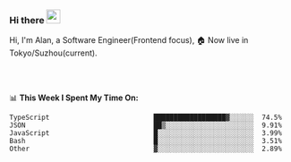 ### Hi there <img src="https://media.giphy.com/media/hvRJCLFzcasrR4ia7z/giphy.gif" width="25px">

<!-- ![visitors](https://visitor-badge.glitch.me/badge?page_id=dislfyer.dislfyer) -->

Hi, I'm Alan, a Software Engineer(Frontend focus), 🏠 Now live in Tokyo/Suzhou(current).

<br/>
<br/>

📊 **This Week I Spent My Time On:**


<!--START_SECTION:waka-->

```text
TypeScript                          ██████████████████▓░░░░░░  74.5%
JSON                                ██▒░░░░░░░░░░░░░░░░░░░░░░  9.91%
JavaScript                          █░░░░░░░░░░░░░░░░░░░░░░░░  3.99%
Bash                                █░░░░░░░░░░░░░░░░░░░░░░░░  3.51%
Other                               ▓░░░░░░░░░░░░░░░░░░░░░░░░  2.89%
```

<!--END_SECTION:waka-->

<!--
**About Me:**
 -->
